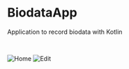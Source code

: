 # BiodataApp
Application to record biodata with Kotlin

</br>

![Home](https://user-images.githubusercontent.com/26372908/93701782-d8279800-facb-11ea-94d0-744ffed236c3.jpg)
![Edit](https://user-images.githubusercontent.com/26372908/93703022-3bb1c580-facc-11ea-928e-1842e5699fe5.jpg)






